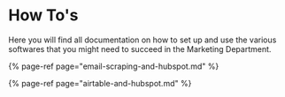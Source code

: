 # How To's

Here you will find all documentation on how to set up and use the various softwares that you might need to succeed in the Marketing Department.

{% page-ref page="email-scraping-and-hubspot.md" %}

{% page-ref page="airtable-and-hubspot.md" %}



